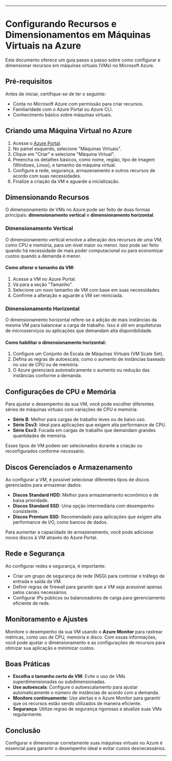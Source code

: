 
---

# Configurando Recursos e Dimensionamentos em Máquinas Virtuais na Azure

Este documento oferece um guia passo a passo sobre como configurar e dimensionar recursos em máquinas virtuais (VMs) no Microsoft Azure.

## Pré-requisitos

Antes de iniciar, certifique-se de ter o seguinte:

- Conta no Microsoft Azure com permissão para criar recursos.
- Familiaridade com o Azure Portal ou Azure CLI.
- Conhecimento básico sobre máquinas virtuais.

## Criando uma Máquina Virtual no Azure

1. Acesse o [Azure Portal](https://portal.azure.com).
2. No painel esquerdo, selecione "Máquinas Virtuais".
3. Clique em "Criar" e selecione "Máquina Virtual".
4. Preencha os detalhes básicos, como nome, região, tipo de imagem (Windows, Linux), e tamanho da máquina virtual.
5. Configure a rede, segurança, armazenamento e outros recursos de acordo com suas necessidades.
6. Finalize a criação da VM e aguarde a inicialização.

## Dimensionando Recursos

O dimensionamento de VMs no Azure pode ser feito de duas formas principais: **dimensionamento vertical** e **dimensionamento horizontal**.

### Dimensionamento Vertical

O dimensionamento vertical envolve a alteração dos recursos de uma VM, como CPU e memória, para um nível maior ou menor. Isso pode ser feito quando há necessidade de mais poder computacional ou para economizar custos quando a demanda é menor.

#### Como alterar o tamanho da VM:

1. Acesse a VM no Azure Portal.
2. Vá para a seção "Tamanho".
3. Selecione um novo tamanho de VM com base em suas necessidades.
4. Confirme a alteração e aguarde a VM ser reiniciada.

### Dimensionamento Horizontal

O dimensionamento horizontal refere-se à adição de mais instâncias da mesma VM para balancear a carga de trabalho. Isso é útil em arquiteturas de microsserviços ou aplicações que demandam alta disponibilidade.

#### Como habilitar o dimensionamento horizontal:

1. Configure um Conjunto de Escala de Máquinas Virtuais (VM Scale Set).
2. Defina as regras de autoescala, como o aumento de instâncias baseado no uso de CPU ou de memória.
3. O Azure gerenciará automaticamente o aumento ou redução das instâncias conforme a demanda.

## Configurações de CPU e Memória

Para ajustar o desempenho da sua VM, você pode escolher diferentes séries de máquinas virtuais com variações de CPU e memória:

- **Série B**: Melhor para cargas de trabalho leves ou de baixo uso.
- **Série Dsv3**: Ideal para aplicações que exigem alta performance de CPU.
- **Série Esv3**: Focada em cargas de trabalho que demandam grandes quantidades de memória.

Esses tipos de VM podem ser selecionados durante a criação ou reconfigurados conforme necessário.

## Discos Gerenciados e Armazenamento

Ao configurar a VM, é possível selecionar diferentes tipos de discos gerenciados para armazenar dados:

- **Discos Standard HDD**: Melhor para armazenamento econômico e de baixa prioridade.
- **Discos Standard SSD**: Uma opção intermediária com desempenho consistente.
- **Discos Premium SSD**: Recomendado para aplicações que exigem alta performance de I/O, como bancos de dados.

Para aumentar a capacidade de armazenamento, você pode adicionar novos discos à VM através do Azure Portal.

## Rede e Segurança

Ao configurar redes e segurança, é importante:

- Criar um grupo de segurança de rede (NSG) para controlar o tráfego de entrada e saída da VM.
- Definir regras de firewall para garantir que a VM seja acessível apenas pelos canais necessários.
- Configurar IPs públicos ou balanceadores de carga para gerenciamento eficiente de rede.

## Monitoramento e Ajustes

Monitore o desempenho da sua VM usando o **Azure Monitor** para rastrear métricas, como uso de CPU, memória e disco. Com essas informações, você pode ajustar o dimensionamento e as configurações de recursos para otimizar sua aplicação e minimizar custos.

## Boas Práticas

- **Escolha o tamanho certo de VM**: Evite o uso de VMs superdimensionadas ou subdimensionadas.
- **Use autoescala**: Configure o autoescalamento para ajustar automaticamente o número de instâncias de acordo com a demanda.
- **Monitore continuamente**: Use alertas e o Azure Monitor para garantir que os recursos estão sendo utilizados de maneira eficiente.
- **Segurança**: Utilize regras de segurança rigorosas e atualize suas VMs regularmente.

## Conclusão

Configurar e dimensionar corretamente suas máquinas virtuais no Azure é essencial para garantir o desempenho ideal e evitar custos desnecessários.

---
